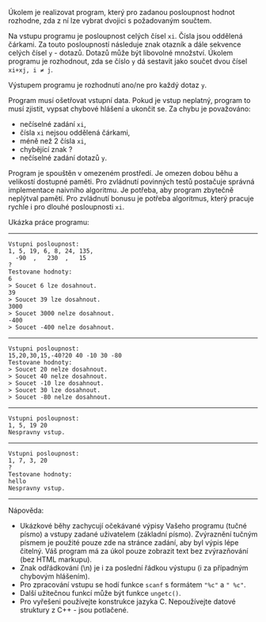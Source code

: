 Úkolem je realizovat program, který pro zadanou posloupnost hodnot rozhodne, zda z ní lze vybrat dvojici s požadovaným součtem.

Na vstupu programu je posloupnost celých čísel `xi`. Čísla jsou oddělená čárkami. Za touto posloupností následuje znak otazník a dále sekvence celých čísel `y` - dotazů. Dotazů může být libovolné množství. Úkolem programu je rozhodnout, zda se číslo `y` dá sestavit jako součet dvou čísel `xi+xj, i ≠ j`.

Výstupem programu je rozhodnutí ano/ne pro každý dotaz `y`.

Program musí ošetřovat vstupní data. Pokud je vstup neplatný, program to musí zjistit, vypsat chybové hlášení a ukončit se. Za chybu je považováno:

- nečíselné zadání `xi`,
- čísla `xi` nejsou oddělená čárkami,
- méně než 2 čísla `xi`,
- chybějící znak ?
- nečíselné zadání dotazů `y`.

Program je spouštěn v omezeném prostředí. Je omezen dobou běhu a velikostí dostupné paměti. Pro zvládnutí povinných testů postačuje správná implementace naivního algoritmu. Je potřeba, aby program zbytečně neplýtval pamětí. Pro zvládnutí bonusu je potřeba algoritmus, který pracuje rychle i pro dlouhé posloupnosti `xi`.

Ukázka práce programu:

------

```
Vstupni posloupnost:
1, 5, 19, 6, 8, 24, 135,
  -90  ,   230  ,   15
?
Testovane hodnoty:
6
> Soucet 6 lze dosahnout.
39
> Soucet 39 lze dosahnout.
3000
> Soucet 3000 nelze dosahnout.
-400
> Soucet -400 nelze dosahnout.
```

------

```
Vstupni posloupnost:
15,20,30,15,-40?20 40 -10 30 -80
Testovane hodnoty:
> Soucet 20 nelze dosahnout.
> Soucet 40 nelze dosahnout.
> Soucet -10 lze dosahnout.
> Soucet 30 lze dosahnout.
> Soucet -80 nelze dosahnout.
```

------

```
Vstupni posloupnost:
1, 5, 19 20
Nespravny vstup.
```

------

```
Vstupni posloupnost:
1, 7, 3, 20
?
Testovane hodnoty:
hello
Nespravny vstup.
```

------

Nápověda:

- Ukázkové běhy zachycují očekávané výpisy Vašeho programu (tučné písmo) a vstupy zadané uživatelem (základní písmo). Zvýraznění tučným písmem je použité pouze zde na stránce zadání, aby byl výpis lépe čitelný. Váš program má za úkol pouze zobrazit text bez zvýrazňování (bez HTML markupu).
- Znak odřádkování (\n) je i za poslední řádkou výstupu (i za případným chybovým hlášením).
- Pro zpracování vstupu se hodí funkce `scanf` s formátem `"%c"` a `" %c"`.
- Další užitečnou funkcí může být funkce `ungetc()`.
- Pro vyřešeni používejte konstrukce jazyka C. Nepoužívejte datové struktury z C++ - jsou potlačené.